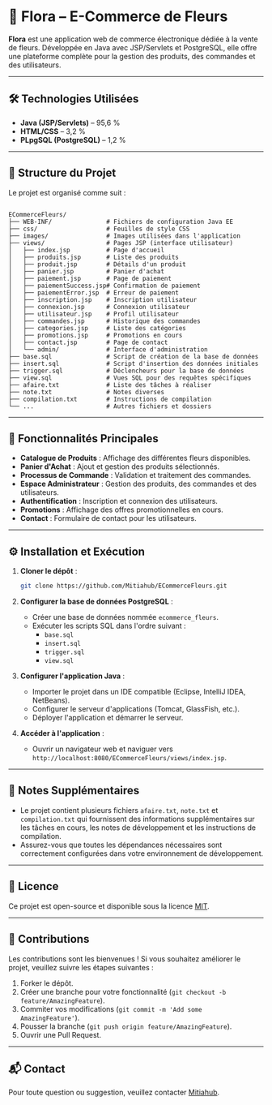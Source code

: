 

# 🌸 Flora – E-Commerce de Fleurs

**Flora** est une application web de commerce électronique dédiée à la vente de fleurs. Développée en Java avec JSP/Servlets et PostgreSQL, elle offre une plateforme complète pour la gestion des produits, des commandes et des utilisateurs.

---

## 🛠️ Technologies Utilisées

- **Java (JSP/Servlets)** – 95,6 %
- **HTML/CSS** – 3,2 %
- **PLpgSQL (PostgreSQL)** – 1,2 %

---

## 📁 Structure du Projet

Le projet est organisé comme suit :

```

ECommerceFleurs/
├── WEB-INF/               # Fichiers de configuration Java EE
├── css/                   # Feuilles de style CSS
├── images/                # Images utilisées dans l'application
├── views/                 # Pages JSP (interface utilisateur)
│   ├── index.jsp          # Page d'accueil
│   ├── produits.jsp       # Liste des produits
│   ├── produit.jsp        # Détails d'un produit
│   ├── panier.jsp         # Panier d'achat
│   ├── paiement.jsp       # Page de paiement
│   ├── paiementSuccess.jsp# Confirmation de paiement
│   ├── paiementError.jsp  # Erreur de paiement
│   ├── inscription.jsp    # Inscription utilisateur
│   ├── connexion.jsp      # Connexion utilisateur
│   ├── utilisateur.jsp    # Profil utilisateur
│   ├── commandes.jsp      # Historique des commandes
│   ├── categories.jsp     # Liste des catégories
│   ├── promotions.jsp     # Promotions en cours
│   ├── contact.jsp        # Page de contact
│   └── admin/             # Interface d'administration
├── base.sql               # Script de création de la base de données
├── insert.sql             # Script d'insertion des données initiales
├── trigger.sql            # Déclencheurs pour la base de données
├── view.sql               # Vues SQL pour des requêtes spécifiques
├── afaire.txt             # Liste des tâches à réaliser
├── note.txt               # Notes diverses
├── compilation.txt        # Instructions de compilation
└── ...                    # Autres fichiers et dossiers
```


---

## 🚀 Fonctionnalités Principales

- **Catalogue de Produits** : Affichage des différentes fleurs disponibles.
- **Panier d'Achat** : Ajout et gestion des produits sélectionnés.
- **Processus de Commande** : Validation et traitement des commandes.
- **Espace Administrateur** : Gestion des produits, des commandes et des utilisateurs.
- **Authentification** : Inscription et connexion des utilisateurs.
- **Promotions** : Affichage des offres promotionnelles en cours.
- **Contact** : Formulaire de contact pour les utilisateurs.

---

## ⚙️ Installation et Exécution

1. **Cloner le dépôt** :

   ```bash
   git clone https://github.com/Mitiahub/ECommerceFleurs.git
   ```


2. **Configurer la base de données PostgreSQL** :

   - Créer une base de données nommée `ecommerce_fleurs`.
   - Exécuter les scripts SQL dans l'ordre suivant :
     - `base.sql`
     - `insert.sql`
     - `trigger.sql`
     - `view.sql`

3. **Configurer l'application Java** :

   - Importer le projet dans un IDE compatible (Eclipse, IntelliJ IDEA, NetBeans).
   - Configurer le serveur d'applications (Tomcat, GlassFish, etc.).
   - Déployer l'application et démarrer le serveur.

4. **Accéder à l'application** :

   - Ouvrir un navigateur web et naviguer vers `http://localhost:8080/ECommerceFleurs/views/index.jsp`.

---

## 📌 Notes Supplémentaires

- Le projet contient plusieurs fichiers `afaire.txt`, `note.txt` et `compilation.txt` qui fournissent des informations supplémentaires sur les tâches en cours, les notes de développement et les instructions de compilation.
- Assurez-vous que toutes les dépendances nécessaires sont correctement configurées dans votre environnement de développement.

---

## 📄 Licence

Ce projet est open-source et disponible sous la licence [MIT](LICENSE).

---

## 🤝 Contributions

Les contributions sont les bienvenues ! Si vous souhaitez améliorer le projet, veuillez suivre les étapes suivantes :

1. Forker le dépôt.
2. Créer une branche pour votre fonctionnalité (`git checkout -b feature/AmazingFeature`).
3. Commiter vos modifications (`git commit -m 'Add some AmazingFeature'`).
4. Pousser la branche (`git push origin feature/AmazingFeature`).
5. Ouvrir une Pull Request.

---

## 📬 Contact

Pour toute question ou suggestion, veuillez contacter [Mitiahub](https://github.com/Mitiahub).

